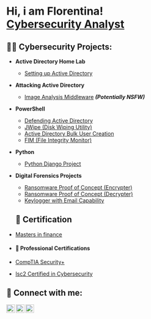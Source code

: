 <h1>Hi, i am Florentina! <br/><a href="https://www.linkedin.com/in/derrick-gyamfi-429933265">Cybersecurity Analyst</a>

<h2>👨‍💻 Cybersecurity Projects:</h2>

- <b>Active Directory Home Lab</b>
  - [Setting up Active Directory](https://github.com/derrick)
- <b>Attacking Active Directory</b>
  - [Image Analysis Middleware](https://github.com/joshmadakor1/4chan-Image-Analysis-Middleware-C964) <b><i>(Potentially NSFW)</b></i>
- <b>PowerShell</b>
  - [Defending Active Directory](https://github.com/derrick)
  - [JWipe (Disk Wiping Utility)](https://github.com/derrick)
  - [Active Directory Bulk User Creation](https://derrick)
  - [FIM (File Integrity Monitor)](https://github.com/derrick)
- <b>Python</b>
  - [Python Django Project](https://github.com/joshmadakor1/derrick)
- <b>Digital Forensics Projects</b>
  - [Ransomware Proof of Concept (Encrypter)](https://github.com/derrick)
  - [Ransomware Proof of Concept (Decrypter)](https://github.com/derrick)
  - [Keylogger with Email Capability](https://github.com/derrick)
  
  <h2>📄 Certification</h2>

- [Masters in finance](https://www.youtube.com/watchs)
- <h4>📄 Professional Certifications</h4>
- [CompTIA Security+](https://www.youtube.com/watch?vlNk)
- [Isc2 Certified in Cybersecurity](https://www.youtube.com/watchlNk)

  

<h2> 🤳 Connect with me:</h2>

[<img align="left" alt="CwabenaDaylight | YouTube" width="22px" src="https://cdn.jsdelivr.net/npm/simple-icons@v3/icons/youtube.svg" />][youtube]
[<img align="left" alt="CwabenaDaylight | Twitter" width="22px" src="https://cdn.jsdelivr.net/npm/simple-icons@v3/icons/twitter.svg" />][twitter]
[<img align="left" alt="Derrick Gyamfi | Instagram" width="22px" src="https://cdn.jsdelivr.net/npm/simple-icons@v3/icons/instagram.svg" />][instagram]


[twitter]: https://twitter.com/CwabenaDaylight
[youtube]: https://www.youtube.com/c/derrick
[instagram]: https://www.instagram.com/derrick/


<!--
**floren233/floren233** is a ✨ _special_ ✨ repository because its `README.md` (this file) appears on your GitHub profile.

Here are some ideas to get you started:

- 🔭 I’m currently working on ...
- 🌱 I’m currently learning ...
- 👯 I’m looking to collaborate on ...
- 🤔 I’m looking for help with ...
- 💬 Ask me about ...
- 📫 How to reach me: ...
- 😄 Pronouns: ...
- ⚡ Fun fact: ...
-->
